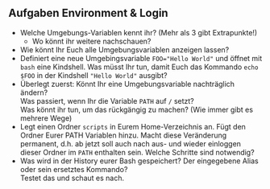 ## Aufgaben Environment &amp; Login

- Welche Umgebungs-Variablen kennt ihr? (Mehr als 3 gibt Extrapunkte!)
    - Wo könnt ihr weitere nachschauen?
- Wie könnt Ihr Euch alle Umgebungsvariablen anzeigen lassen?
- Definiert eine neue Umgebingsvariable `FOO="Hello World"` und öffnet mit `bash` eine Kindshell.
    Was müsst Ihr tun, damit Euch das Kommando `echo $FOO` in der Kindshell `"Hello World"` ausgibt?
- Überlegt zuerst: Könnt Ihr eine Umgebungsvariable nachträglich ändern?<br/>
    Was passiert, wenn Ihr die Variable `PATH` auf `/` setzt?<br/>
    Was könnt ihr tun, um das rückgängig zu machen? (Wie immer gibt es mehrere Wege)
- Legt einen Ordner `scripts` in Eurem Home-Verzeichnis an. Fügt den Ordner Eurer PATH Variablen hinzu. Macht diese Veränderung permanent, d.h. ab jetzt soll auch nach aus- und wieder einloggen dieser Ordner im `PATH` enthalten sein. Welche Schritte sind notwendig?
- Was wird in der History eurer Bash gespeichert? Der eingegebene Alias oder sein ersetztes Kommando?<br/>
    Testet das und schaut es nach.
